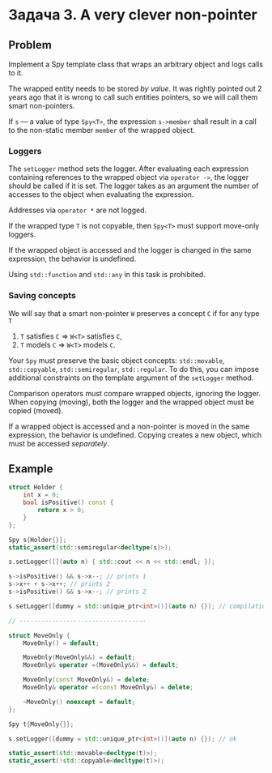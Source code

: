 Задача 3. A very clever non-pointer
========================


## Problem

Implement a Spy template class that wraps an arbitrary object and logs calls to it.

The wrapped entity needs to be stored *by value*. It was rightly pointed out 2 years ago that it is wrong to call such entities pointers, so we will call them smart non-pointers.

If `s` &mdash; a value of type `Spy<T>`, the expression `s->member` shall result in a call to the non-static member `member` of the wrapped object.

### Loggers

The `setLogger` method sets the logger. After evaluating each expression containing references to the wrapped object via `operator ->`, the logger should be called if it is set. The logger takes as an argument the number of accesses to the object when evaluating the expression.

Addresses via `operator *` are not logged.

If the wrapped type `T` is not copyable, then `Spy<T>` must support move-only loggers.

If the wrapped object is accessed and the logger is changed in the same expression, the behavior is undefined.

Using `std::function` and `std::any` in this task is prohibited.

### Saving concepts

We will say that a smart non-pointer `W` preserves a concept `C` if for any type `T`

1) `T` satisfies `C` &rArr; `W<T>` satisfies `C`,
2) `T` models `C` &rArr; `W<T>` models `C`.

Your `Spy` must preserve the basic object concepts: `std::movable`, `std::copyable`, `std::semiregular`, `std::regular`. To do this, you can impose additional constraints on the template argument of the `setLogger` method.

Comparison operators must compare wrapped objects, ignoring the logger. When copying (moving), both the logger and the wrapped object must be copied (moved).

If a wrapped object is accessed and a non-pointer is moved in the same expression, the behavior is undefined. Copying creates a new object, which must be accessed _separately_.


## Example

```c++
struct Holder {
    int x = 0;
    bool isPositive() const {
        return x > 0;
    }
};

Spy s{Holder{}};
static_assert(std::semiregular<decltype(s)>);

s.setLogger([](auto n) { std::cout << n << std::endl; });

s->isPositive() && s->x--; // prints 1
s->x++ + s->x++; // prints 2
s->isPositive() && s->x--; // prints 2

s.setLogger([dummy = std::unique_ptr<int>()](auto n) {}); // compilation error

// -----------------------------------

struct MoveOnly {
    MoveOnly() = default;

    MoveOnly(MoveOnly&&) = default;
    MoveOnly& operator =(MoveOnly&&) = default;

    MoveOnly(const MoveOnly&) = delete;
    MoveOnly& operator =(const MoveOnly&) = delete;

    ~MoveOnly() noexcept = default;
};

Spy t{MoveOnly{}};

s.setLogger([dummy = std::unique_ptr<int>()](auto n) {}); // ok

static_assert(std::movable<decltype(t)>);
static_assert(!std::copyable<decltype(t)>);
```

